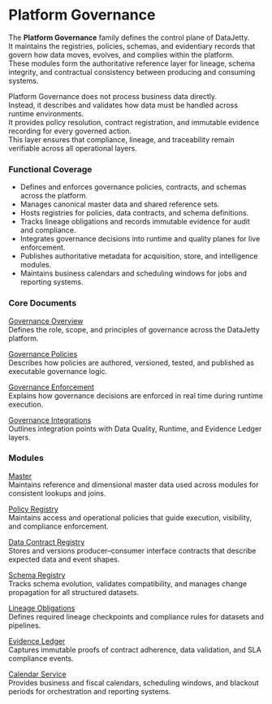 # Platform Governance

The **Platform Governance** family defines the control plane of DataJetty.  
It maintains the registries, policies, schemas, and evidentiary records that govern how data moves, evolves, and complies within the platform.  
These modules form the authoritative reference layer for lineage, schema integrity, and contractual consistency between producing and consuming systems.

Platform Governance does not process business data directly.  
Instead, it describes and validates how data must be handled across runtime environments.  
It provides policy resolution, contract registration, and immutable evidence recording for every governed action.  
This layer ensures that compliance, lineage, and traceability remain verifiable across all operational layers.

### Functional Coverage

- Defines and enforces governance policies, contracts, and schemas across the platform.  
- Manages canonical master data and shared reference sets.  
- Hosts registries for policies, data contracts, and schema definitions.  
- Tracks lineage obligations and records immutable evidence for audit and compliance.  
- Integrates governance decisions into runtime and quality planes for live enforcement.  
- Publishes authoritative metadata for acquisition, store, and intelligence modules.  
- Maintains business calendars and scheduling windows for jobs and reporting systems.

### Core Documents

[Governance Overview](governance-overview.md)  
Defines the role, scope, and principles of governance across the DataJetty platform.

[Governance Policies](governance-policies.md)  
Describes how policies are authored, versioned, tested, and published as executable governance logic.

[Governance Enforcement](runtime-governance-enforcement.md)  
Explains how governance decisions are enforced in real time during runtime execution.

[Governance Integrations](governance-integrations/index.md)  
Outlines integration points with Data Quality, Runtime, and Evidence Ledger layers.

### Modules

[Master](master/index.md)  
Maintains reference and dimensional master data used across modules for consistent lookups and joins.

[Policy Registry](policy-registry/index.md)  
Maintains access and operational policies that guide execution, visibility, and compliance enforcement.

[Data Contract Registry](data-contract-registry/index.md)  
Stores and versions producer–consumer interface contracts that describe expected data and event shapes.

[Schema Registry](schema-registry/index.md)  
Tracks schema evolution, validates compatibility, and manages change propagation for all structured datasets.

[Lineage Obligations](lineage-obligations/index.md)  
Defines required lineage checkpoints and compliance rules for datasets and pipelines.

[Evidence Ledger](evidence-ledger/index.md)  
Captures immutable proofs of contract adherence, data validation, and SLA compliance events.

[Calendar Service](calendar-service/index.md)  
Provides business and fiscal calendars, scheduling windows, and blackout periods for orchestration and reporting systems.
